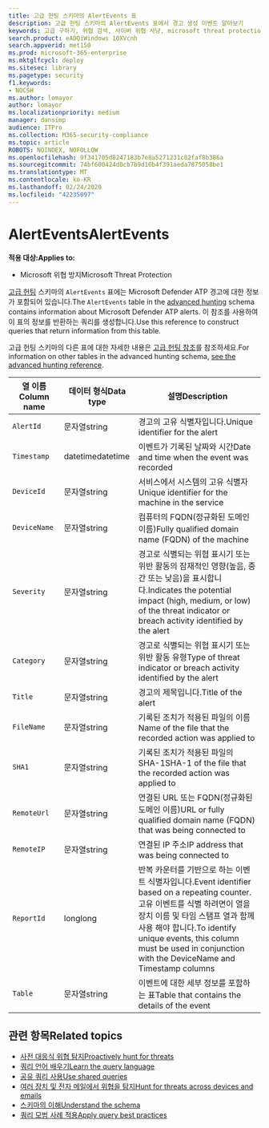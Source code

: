 ```yaml
---
title: 고급 헌팅 스키마의 AlertEvents 표
description: 고급 헌팅 스키마의 AlertEvents 표에서 경고 생성 이벤트 알아보기
keywords: 고급 구하기, 위협 검색, 사이버 위협 사냥, microsoft threat protection, microsoft 365, mtp, m365, 검색, 쿼리, 원격 분석, 스키마 참조, kusto, table, column, data type, description, alertevents, alert, 심각도, 범주
search.product: eADQiWindows 10XVcnh
search.appverid: met150
ms.prod: microsoft-365-enterprise
ms.mktglfcycl: deploy
ms.sitesec: library
ms.pagetype: security
f1.keywords:
- NOCSH
ms.author: lomayor
author: lomayor
ms.localizationpriority: medium
manager: dansimp
audience: ITPro
ms.collection: M365-security-compliance
ms.topic: article
ROBOTS: NOINDEX, NOFOLLOW
ms.openlocfilehash: 9f341705d8247183b7e8a5271231c82faf8b386a
ms.sourcegitcommit: 74bf600424d0cb7b9d16b4f391aeda7875058be1
ms.translationtype: MT
ms.contentlocale: ko-KR
ms.lasthandoff: 02/24/2020
ms.locfileid: "42235097"
---
```

# <a name="alertevents"></a><span data-ttu-id="5621e-104">AlertEvents</span><span class="sxs-lookup"><span data-stu-id="5621e-104">AlertEvents</span></span>

<span data-ttu-id="5621e-105">**적용 대상:**</span><span class="sxs-lookup"><span data-stu-id="5621e-105">**Applies to:**</span></span>
- <span data-ttu-id="5621e-106">Microsoft 위협 방지</span><span class="sxs-lookup"><span data-stu-id="5621e-106">Microsoft Threat Protection</span></span>



<span data-ttu-id="5621e-107">[고급 헌팅](advanced-hunting-overview.md) 스키마의 `AlertEvents` 표에는 Microsoft Defender ATP 경고에 대한 정보가 포함되어 있습니다.</span><span class="sxs-lookup"><span data-stu-id="5621e-107">The `AlertEvents` table in the [advanced hunting](advanced-hunting-overview.md) schema contains information about Microsoft Defender ATP alerts.</span></span> <span data-ttu-id="5621e-108">이 참조를 사용하여 이 표의 정보를 반환하는 쿼리를 생성합니다.</span><span class="sxs-lookup"><span data-stu-id="5621e-108">Use this reference to construct queries that return information from this table.</span></span>

<span data-ttu-id="5621e-109">고급 헌팅 스키마의 다른 표에 대한 자세한 내용은 [고급 헌팅 참조](advanced-hunting-schema-tables.md)를 참조하세요.</span><span class="sxs-lookup"><span data-stu-id="5621e-109">For information on other tables in the advanced hunting schema, [see the advanced hunting reference](advanced-hunting-schema-tables.md).</span></span>

| <span data-ttu-id="5621e-110">열 이름</span><span class="sxs-lookup"><span data-stu-id="5621e-110">Column name</span></span> | <span data-ttu-id="5621e-111">데이터 형식</span><span class="sxs-lookup"><span data-stu-id="5621e-111">Data type</span></span> | <span data-ttu-id="5621e-112">설명</span><span class="sxs-lookup"><span data-stu-id="5621e-112">Description</span></span> |
|-------------|-----------|-------------|
| `AlertId` | <span data-ttu-id="5621e-113">문자열</span><span class="sxs-lookup"><span data-stu-id="5621e-113">string</span></span> | <span data-ttu-id="5621e-114">경고의 고유 식별자입니다.</span><span class="sxs-lookup"><span data-stu-id="5621e-114">Unique identifier for the alert</span></span> |
| `Timestamp` | <span data-ttu-id="5621e-115">datetime</span><span class="sxs-lookup"><span data-stu-id="5621e-115">datetime</span></span> | <span data-ttu-id="5621e-116">이벤트가 기록된 날짜와 시간</span><span class="sxs-lookup"><span data-stu-id="5621e-116">Date and time when the event was recorded</span></span> |
| `DeviceId` | <span data-ttu-id="5621e-117">문자열</span><span class="sxs-lookup"><span data-stu-id="5621e-117">string</span></span> | <span data-ttu-id="5621e-118">서비스에서 시스템의 고유 식별자</span><span class="sxs-lookup"><span data-stu-id="5621e-118">Unique identifier for the machine in the service</span></span> |
| `DeviceName` | <span data-ttu-id="5621e-119">문자열</span><span class="sxs-lookup"><span data-stu-id="5621e-119">string</span></span> | <span data-ttu-id="5621e-120">컴퓨터의 FQDN(정규화된 도메인 이름)</span><span class="sxs-lookup"><span data-stu-id="5621e-120">Fully qualified domain name (FQDN) of the machine</span></span> |
| `Severity` | <span data-ttu-id="5621e-121">문자열</span><span class="sxs-lookup"><span data-stu-id="5621e-121">string</span></span> | <span data-ttu-id="5621e-122">경고로 식별되는 위협 표시기 또는 위반 활동의 잠재적인 영향(높음, 중간 또는 낮음)을 표시합니다.</span><span class="sxs-lookup"><span data-stu-id="5621e-122">Indicates the potential impact (high, medium, or low) of the threat indicator or breach activity identified by the alert</span></span> |
| `Category` | <span data-ttu-id="5621e-123">문자열</span><span class="sxs-lookup"><span data-stu-id="5621e-123">string</span></span> | <span data-ttu-id="5621e-124">경고로 식별되는 위협 표시기 또는 위반 활동 유형</span><span class="sxs-lookup"><span data-stu-id="5621e-124">Type of threat indicator or breach activity identified by the alert</span></span> |
| `Title` | <span data-ttu-id="5621e-125">문자열</span><span class="sxs-lookup"><span data-stu-id="5621e-125">string</span></span> | <span data-ttu-id="5621e-126">경고의 제목입니다.</span><span class="sxs-lookup"><span data-stu-id="5621e-126">Title of the alert</span></span> |
| `FileName` | <span data-ttu-id="5621e-127">문자열</span><span class="sxs-lookup"><span data-stu-id="5621e-127">string</span></span> | <span data-ttu-id="5621e-128">기록된 조치가 적용된 파일의 이름</span><span class="sxs-lookup"><span data-stu-id="5621e-128">Name of the file that the recorded action was applied to</span></span> |
| `SHA1` | <span data-ttu-id="5621e-129">문자열</span><span class="sxs-lookup"><span data-stu-id="5621e-129">string</span></span> | <span data-ttu-id="5621e-130">기록된 조치가 적용된 파일의 SHA-1</span><span class="sxs-lookup"><span data-stu-id="5621e-130">SHA-1 of the file that the recorded action was applied to</span></span> |
| `RemoteUrl` | <span data-ttu-id="5621e-131">문자열</span><span class="sxs-lookup"><span data-stu-id="5621e-131">string</span></span> | <span data-ttu-id="5621e-132">연결된 URL 또는 FQDN(정규화된 도메인 이름)</span><span class="sxs-lookup"><span data-stu-id="5621e-132">URL or fully qualified domain name (FQDN) that was being connected to</span></span> |
| `RemoteIP` | <span data-ttu-id="5621e-133">문자열</span><span class="sxs-lookup"><span data-stu-id="5621e-133">string</span></span> | <span data-ttu-id="5621e-134">연결된 IP 주소</span><span class="sxs-lookup"><span data-stu-id="5621e-134">IP address that was being connected to</span></span> |
| `ReportId` | <span data-ttu-id="5621e-135">long</span><span class="sxs-lookup"><span data-stu-id="5621e-135">long</span></span> | <span data-ttu-id="5621e-136">반복 카운터를 기반으로 하는 이벤트 식별자입니다.</span><span class="sxs-lookup"><span data-stu-id="5621e-136">Event identifier based on a repeating counter.</span></span> <span data-ttu-id="5621e-137">고유 이벤트를 식별 하려면이 열을 장치 이름 및 타임 스탬프 열과 함께 사용 해야 합니다.</span><span class="sxs-lookup"><span data-stu-id="5621e-137">To identify unique events, this column must be used in conjunction with the DeviceName and Timestamp columns</span></span> |
| `Table` | <span data-ttu-id="5621e-138">문자열</span><span class="sxs-lookup"><span data-stu-id="5621e-138">string</span></span> | <span data-ttu-id="5621e-139">이벤트에 대한 세부 정보를 포함하는 표</span><span class="sxs-lookup"><span data-stu-id="5621e-139">Table that contains the details of the event</span></span> |

## <a name="related-topics"></a><span data-ttu-id="5621e-140">관련 항목</span><span class="sxs-lookup"><span data-stu-id="5621e-140">Related topics</span></span>
- [<span data-ttu-id="5621e-141">사전 대응식 위협 탐지</span><span class="sxs-lookup"><span data-stu-id="5621e-141">Proactively hunt for threats</span></span>](advanced-hunting-overview.md)
- [<span data-ttu-id="5621e-142">쿼리 언어 배우기</span><span class="sxs-lookup"><span data-stu-id="5621e-142">Learn the query language</span></span>](advanced-hunting-query-language.md)
- [<span data-ttu-id="5621e-143">공유 쿼리 사용</span><span class="sxs-lookup"><span data-stu-id="5621e-143">Use shared queries</span></span>](advanced-hunting-shared-queries.md)
- [<span data-ttu-id="5621e-144">여러 장치 및 전자 메일에서 위협을 탐지</span><span class="sxs-lookup"><span data-stu-id="5621e-144">Hunt for threats across devices and emails</span></span>](advanced-hunting-query-emails-devices.md)
- [<span data-ttu-id="5621e-145">스키마의 이해</span><span class="sxs-lookup"><span data-stu-id="5621e-145">Understand the schema</span></span>](advanced-hunting-schema-tables.md)
- [<span data-ttu-id="5621e-146">쿼리 모범 사례 적용</span><span class="sxs-lookup"><span data-stu-id="5621e-146">Apply query best practices</span></span>](advanced-hunting-best-practices.md)
